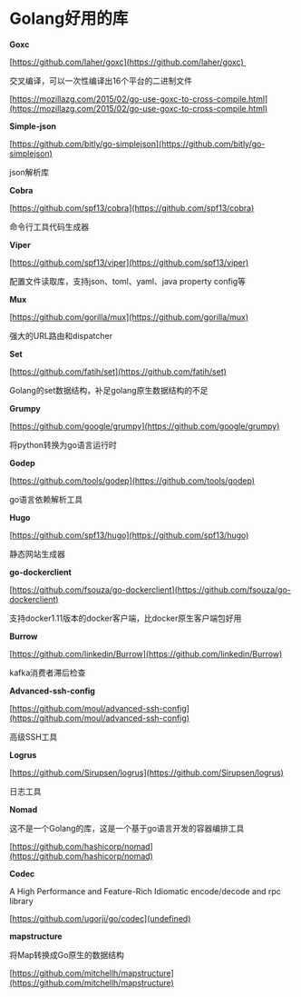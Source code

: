 # Golang好用的库

**Goxc**

[https://github.com/laher/goxc](https://github.com/laher/goxc) 

交叉编译，可以一次性编译出16个平台的二进制文件

[https://mozillazg.com/2015/02/go-use-goxc-to-cross-compile.html](https://mozillazg.com/2015/02/go-use-goxc-to-cross-compile.html)

**Simple-json**

[https://github.com/bitly/go-simplejson](https://github.com/bitly/go-simplejson)

json解析库

**Cobra**

[https://github.com/spf13/cobra](https://github.com/spf13/cobra)

命令行工具代码生成器

**Viper**

[https://github.com/spf13/viper](https://github.com/spf13/viper)

配置文件读取库，支持json、toml、yaml、java property config等

**Mux**

[https://github.com/gorilla/mux](https://github.com/gorilla/mux)

强大的URL路由和dispatcher

**Set**

[https://github.com/fatih/set](https://github.com/fatih/set)

Golang的set数据结构，补足golang原生数据结构的不足

**Grumpy**

[https://github.com/google/grumpy](https://github.com/google/grumpy)

将python转换为go语言运行时

**Godep**

[https://github.com/tools/godep](https://github.com/tools/godep)

go语言依赖解析工具

**Hugo**

[https://github.com/spf13/hugo](https://github.com/spf13/hugo)

静态网站生成器

**go-dockerclient**

[https://github.com/fsouza/go-dockerclient](https://github.com/fsouza/go-dockerclient)

支持docker1.11版本的docker客户端，比docker原生客户端包好用

**Burrow**

[https://github.com/linkedin/Burrow](https://github.com/linkedin/Burrow)

kafka消费者滞后检查

**Advanced-ssh-config**

[https://github.com/moul/advanced-ssh-config](https://github.com/moul/advanced-ssh-config)

高级SSH工具

**Logrus**

[https://github.com/Sirupsen/logrus](https://github.com/Sirupsen/logrus)

日志工具

**Nomad**

这不是一个Golang的库，这是一个基于go语言开发的容器编排工具

[https://github.com/hashicorp/nomad](https://github.com/hashicorp/nomad)

**Codec**

A High Performance and Feature-Rich Idiomatic encode/decode and rpc library

[https://github.com/ugorji/go/codec](undefined)

**mapstructure**

将Map转换成Go原生的数据结构

[https://github.com/mitchellh/mapstructure](https://github.com/mitchellh/mapstructure)